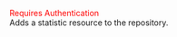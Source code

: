 <span style="color:red">Requires Authentication</span>  
Adds a statistic resource to the repository.
